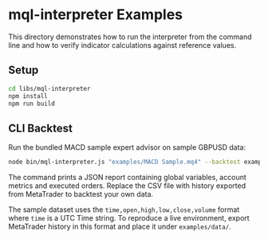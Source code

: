 # mql-interpreter Examples

This directory demonstrates how to run the interpreter from the command line and how to verify indicator calculations against reference values.

## Setup

```bash
cd libs/mql-interpreter
npm install
npm run build
```

## CLI Backtest

Run the bundled MACD sample expert advisor on sample GBPUSD data:

```bash
node bin/mql-interpreter.js "examples/MACD Sample.mq4" --backtest examples/data/GBPUSD_M1.csv
```

The command prints a JSON report containing global variables, account metrics and executed orders. Replace the CSV file with history exported from MetaTrader to backtest your own data.

The sample dataset uses the `time,open,high,low,close,volume` format where `time` is a UTC Time string. To reproduce a live environment, export MetaTrader history in this format and place it under `examples/data/`.
